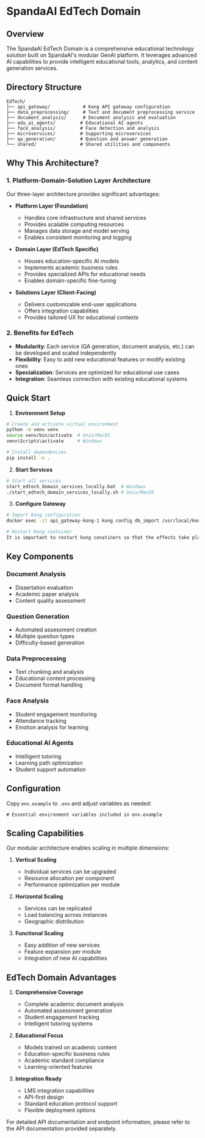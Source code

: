 # SpandaAI EdTech Domain

## Overview
The SpandaAI EdTech Domain is a comprehensive educational technology solution built on SpandaAI's modular GenAI platform. It leverages advanced AI capabilities to provide intelligent educational tools, analytics, and content generation services.

## Directory Structure
```
EdTech/
├── api_gateway/            # Kong API gateway configuration
├── data_preprocessing/     # Text and document preprocessing service
├── document_analysis/      # Document analysis and evaluation
├── edu_ai_agents/         # Educational AI agents
├── face_analysis/         # Face detection and analysis
├── microservices/         # Supporting microservices
├── qa_generation/         # Question and answer generation
└── shared/                # Shared utilities and components
```

## Why This Architecture?

### 1. Platform-Domain-Solution Layer Architecture
Our three-layer architecture provides significant advantages:

- **Platform Layer (Foundation)**
  - Handles core infrastructure and shared services
  - Provides scalable computing resources
  - Manages data storage and model serving
  - Enables consistent monitoring and logging

- **Domain Layer (EdTech Specific)**
  - Houses education-specific AI models
  - Implements academic business rules
  - Provides specialized APIs for educational needs
  - Enables domain-specific fine-tuning

- **Solutions Layer (Client-Facing)**
  - Delivers customizable end-user applications
  - Offers integration capabilities
  - Provides tailored UX for educational contexts

### 2. Benefits for EdTech
- **Modularity**: Each service (QA generation, document analysis, etc.) can be developed and scaled independently
- **Flexibility**: Easy to add new educational features or modify existing ones
- **Specialization**: Services are optimized for educational use cases
- **Integration**: Seamless connection with existing educational systems

## Quick Start

1. **Environment Setup**
```bash
# Create and activate virtual environment
python -m venv venv
source venv/bin/activate  # Unix/MacOS
venv\Scripts\activate     # Windows

# Install dependencies
pip install -e .
```

2. **Start Services**
```bash
# Start all services
start_edtech_domain_services_locally.bat  # Windows
./start_edtech_domain_services_locally.sh # Unix/MacOS
```

3. **Configure Gateway**
```bash
# Import Kong configuration
docker exec -it api_gateway-kong-1 kong config db_import /usr/local/kong/declarative/kong.yml

# Restart Kong container
It is important to restart kong conatiners so that the effects take place - loading kong configuration
```

## Key Components

### Document Analysis
- Dissertation evaluation
- Academic paper analysis
- Content quality assessment

### Question Generation
- Automated assessment creation
- Multiple question types
- Difficulty-based generation

### Data Preprocessing
- Text chunking and analysis
- Educational content processing
- Document format handling

### Face Analysis
- Student engagement monitoring
- Attendance tracking
- Emotion analysis for learning

### Educational AI Agents
- Intelligent tutoring
- Learning path optimization
- Student support automation

## Configuration
Copy `env.example` to `.env` and adjust variables as needed:
```env
# Essential environment variables included in env.example
```

## Scaling Capabilities

Our modular architecture enables scaling in multiple dimensions:

1. **Vertical Scaling**
   - Individual services can be upgraded
   - Resource allocation per component
   - Performance optimization per module

2. **Horizontal Scaling**
   - Services can be replicated
   - Load balancing across instances
   - Geographic distribution

3. **Functional Scaling**
   - Easy addition of new services
   - Feature expansion per module
   - Integration of new AI capabilities

## EdTech Domain Advantages

1. **Comprehensive Coverage**
   - Complete academic document analysis
   - Automated assessment generation
   - Student engagement tracking
   - Intelligent tutoring systems

2. **Educational Focus**
   - Models trained on academic content
   - Education-specific business rules
   - Academic standard compliance
   - Learning-oriented features

3. **Integration Ready**
   - LMS integration capabilities
   - API-first design
   - Standard education protocol support
   - Flexible deployment options

For detailed API documentation and endpoint information, please refer to the API documentation provided separately.